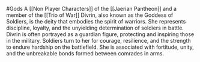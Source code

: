 #Gods
A [[Non Player Characters]] of the [[Jaerian Pantheon]] and a member of the [[Trio of War]]
Divrin, also known as the Goddess of Soldiers, is the deity that embodies the spirit of warriors. She represents discipline, loyalty, and the unyielding determination of soldiers in battle. Divrin is often portrayed as a guardian figure, protecting and inspiring those in the military. Soldiers turn to her for courage, resilience, and the strength to endure hardship on the battlefield. She is associated with fortitude, unity, and the unbreakable bonds formed between comrades in arms.
